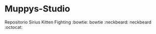 # Muppys-Studio

Repositorio Sirius Kitten Fighting 
:bowtie:
bowtie
:neckbeard:
neckbeard
:octocat:
